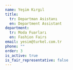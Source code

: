 ```yaml
---
name: Yeşim Kırgıl
title:
  tr: Departman Asistanı
  en: Department Assistant
department:
  tr: Moda Fuarları
  en: Fashion Fairs
email: yesim@turkel.com.tr
phone: ""
order: 3
is_active: true
is_fair_representative: false
---
```

